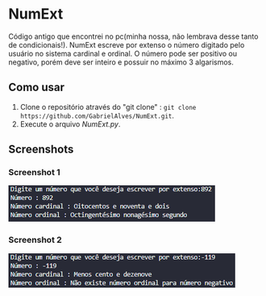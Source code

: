# NumExt

Código antigo que encontrei no pc(minha nossa, não lembrava desse tanto de condicionais!). NumExt escreve por extenso o número digitado pelo usuário no sistema cardinal e ordinal. O número pode ser positivo ou negativo, porém deve ser inteiro e possuir no máximo 3 algarismos. 

## Como usar

1. Clone o repositório através do "git clone" : `git clone https://github.com/GabrielAlves/NumExt.git`.
2. Execute o arquivo *NumExt.py*.

## Screenshots

### Screenshot 1
![imagem de exemplo 1](imagens/num-ext-exemplo1.png?raw=true)

### Screenshot 2
![imagem de exemplo 2](imagens/num-ext-exemplo2.png?raw=true)
